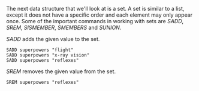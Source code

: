 The next data structure that we'll look at is a set. A set is similar to a
list, except it does not have a specific order and each element may only appear
once. Some of the important commands in working with sets are *SADD*, *SREM*,
*SISMEMBER*, *SMEMBERS* and *SUNION*.

*SADD* adds the given value to the set.

    SADD superpowers "flight"
    SADD superpowers "x-ray vision"
    SADD superpowers "reflexes"

*SREM* removes the given value from the set.

    SREM superpowers "reflexes"
